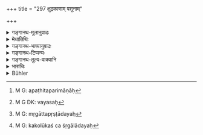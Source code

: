 +++
title = "297 क्षुद्रकाणाम् पशूनाम्"

+++

<details><summary>गङ्गानथ-मूलानुवादः</summary>

In the case of hurting petty animals, the fine is two h undred; and fifty in the case of the auspicious quadrupeds and birds.—(297)
</details>

<details><summary>मेधातिथिः</summary>

अपचितपरिमाणाः[^२७५] **क्षुद्रकाः** । ते च केचिद् वयस्तः[^२७६] वत्सकिशोरककलभादयः । केचिज् जातिस्वभावतो ऽजैडकादयः । तत्राजाविकानां पञ्च माषान् वक्ष्यति । परिशेषाणां गवादीनाम् एवायं दण्डो ऽल्पपरिमाणानाम् । **शुभा** मृगाः पृष्टादयः,[^२७७] आकारतो लक्षणतश् च । **पक्षिणो** हंसशुकसारिकादयः । अशुभाः ककोलूकशृगालादयः[^२७८] । **पशु**शब्दश् चतुष्पाज् जातिवचनः । 


[^२७८]:
     M G: kakolūkaś ca śṛgālādayaḥ


[^२७७]:
     M G: mṛgāttapṛṣṭādayaḥ


[^२७६]:
     M G DK: vayasaḥ


[^२७५]:
     M G: apaṭhitaparimāṇāḥ

हिंसामात्रेण दण्डम् इमम् इच्छन्ति । न प्रकृतयानविधिहेतुं ब्रुवते । "तत्र दण्डो विचारितः" (म्ध् ८.२९५) इत्य् अनेनैव यानप्रकरणं व्यवच्छिन्नम् । विचारितः समाप्तविचार इत्य् अर्थः । इदानीम् एतत्प्रकरणनिरपेक्षम्[^२७९] उच्यत इति । एवं तु "प्राणभृत्सु महत्स्व् अर्धम्" इति हस्तादिच्छेदो न मारणम्[^२८०] इत्य् अर्धशब्दो नेयः स्मृत्यन्तरात् ॥ ८.२९७ ॥
</details>

<details><summary>गङ्गानथ-भाष्यानुवादः</summary>

Animals of small size are called ‘*petty*’; these may, in some cases, be ‘*petty*’ in age,—as in the case of the calf, the elephant-cub and. so forth; and in others they may he ‘petty’ in quality,—as the ram and such animals. As for the latter, the author is going to lay down ‘five
*māṣas*’ as the fine for killing goat and sheep. Hence the present text
must be taken as referring to the small-sized animals other than those two.

‘*Auspicious quadrupeds*’ are the deer and similar animals; which are ‘*auspicious*’ in shape, as well as quality; and ‘*birds*,’ such as the swan, the parrot and so forth. And the ‘inauspicious quadrupeds and birds’ are the crow, the owl, the jackal and so forth.

The term ‘*paśu*’ here stands for *quadrupeds*.

People have held that the penalties laid down here refer to ‘hurt’ in general, and not to ‘hurt’ caused by *conveyances*, which form the subject-matter of the context. Because, it is contended, the treatment of the subject of ‘hurt caused by conveyances’ was finished at verse 295,—where it was declared that the punishment (for hurt caused by conveyances) has been ‘*vicāritaḥ*,’ which means that ‘its consideration has been finished.’ And hence it is held that what is declared in the present verse has no connection with that context.

Similarly under verse 290, in the sentence ‘half of that in the case of the larger animals,’ the penalty spoken of as ‘half’ should, on the strength of other *Smṛtis*, be taken as referring to the cutting off of the hand or some such limb, which would he a minor form of ‘death’ (and hence ‘half’).—(297)
</details>

<details><summary>गङ्गानथ-टिप्पन्यः</summary>

This verse is quoted in *Mitākṣarā* (2.300), where *Bālambhaṭṭī* adds the following notes:—‘*Kṣūdra-paśu*’ are smaller animals,—these
*smaller* ones being either in *age*, *e.g*., calves &c., or in
*quality*, *e.g*., goats &c. but it is the former that are meant here;
so that for the killing of a young calf the fine would be 200; in the case of birds that are auspicious—in shape or in quality,—‘*mṛga*,’ the
*ruru*, the *pṛṣata* and other species of the deer,—birds, such as the
parrot, the swan and so forth,—the fine is 50.

It is quoted in *Vivādaratnākara* (p. 283), which adds the following notes:—‘*Kṣudra*’ means *small*; and ‘smallness’ is of two kinds—due to age, as in the case of the elephant cub, and due to quality, as in the case of the goat and the like; the ‘*śubha mṛga*’ are the *Ruru*, the
*Pṛṣata* and so forth; and ‘*śubha*’ birds are the parrot and the like.

It is quoted in *Vyavahāramayūkha* (p. 109);—and in *Parāśaramādhava* (Vyavahāra, p. 291).
</details>

<details><summary>गङ्गानथ-तुल्य-वाक्यानि</summary>

**(verses 8.295-298)**

See Comparative notes for [Verse 8.295].
</details>

<details><summary>भारुचिः</summary>

अजाविकस्य पृथग्ग्रहणात् क्षुद्रपशुग्रहणम् अत्रान्यार्थम् । एवं चात्राल्पप्रयोजनानां गवादीनां दृष्टात् कारणात् ग्रहणम् । विकल्पार्थं वा स्यात् पुनर् अजाविकादीनाम् उत्तरश्लोके ग्रहणम् । **शुभाश्** च **मृगपक्षिणो** देवतायतनभूषणा रुरुमयूरप्रभृतयः अन्यपरिग्रहा वा ॥ ८.२९६ ॥
</details>

<details><summary>Bühler</summary>

297	For injuring small cattle the fine (shall be) two hundred (panas); the fine for beautiful wild quadrupeds and birds shall amount to fifty (panas).
</details>
